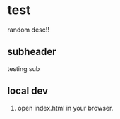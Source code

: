 # test

random desc!!


## subheader

testing sub

## local dev

1. open index.html in your browser.